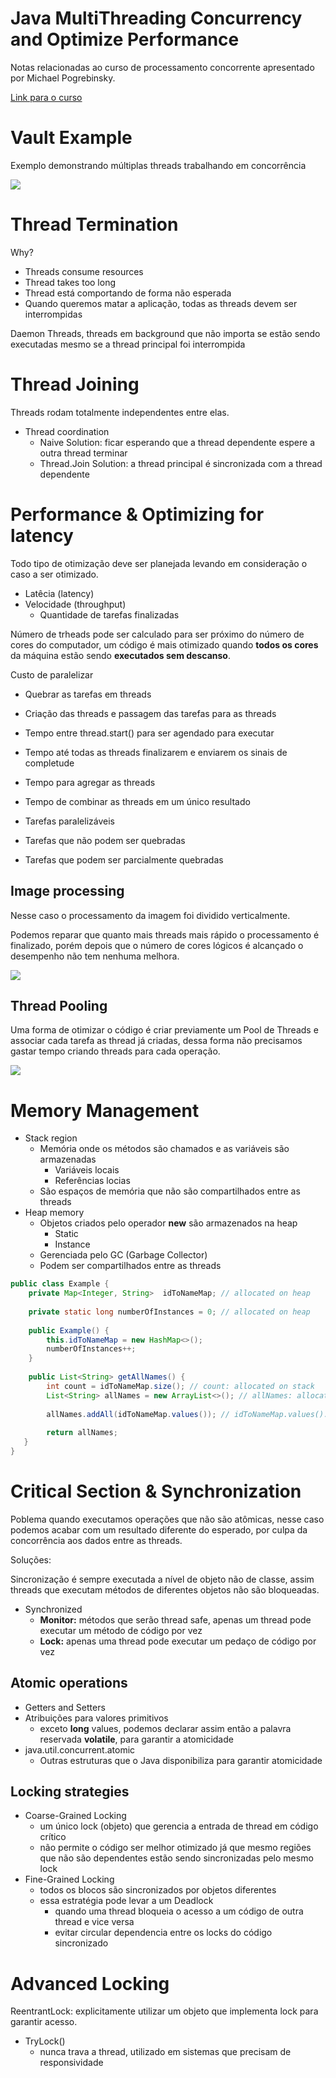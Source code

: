 # Java MultiThreading Concurrency and Optimize Performance

Notas relacionadas ao curso de processamento concorrente apresentado por Michael Pogrebinsky.

[Link para o curso](https://www.udemy.com/course/java-multithreading-concurrency-performance-optimization)

# Vault Example

Exemplo demonstrando múltiplas threads trabalhando em concorrência

![](docs/vault_example_hierarchy.PNG)

# Thread Termination

Why?

- Threads consume resources
- Thread takes too long
- Thread está comportando de forma não esperada
- Quando queremos matar a aplicação, todas as threads devem ser interrompidas

Daemon Threads, threads em background que não importa se estão sendo executadas mesmo se a thread
principal foi interrompida

# Thread Joining

Threads rodam totalmente independentes entre elas.

- Thread coordination
  - Naive Solution: ficar esperando que a thread dependente espere a outra thread terminar
  - Thread.Join Solution: a thread principal é sincronizada com a thread dependente    
  
# Performance & Optimizing for latency

Todo tipo de otimização deve ser planejada levando em consideração o caso a ser otimizado.

- Latêcia (latency)
- Velocidade (throughput)
  - Quantidade de tarefas finalizadas

Número de trheads pode ser calculado para ser próximo do número de cores do computador,
um código é mais otimizado quando **todos os cores** da máquina estão sendo **executados sem descanso**.

Custo de paralelizar

- Quebrar as tarefas em threads
- Criação das threads e passagem das tarefas para as threads
- Tempo entre thread.start() para ser agendado para executar
- Tempo até todas as threads finalizarem e enviarem os sinais de completude
- Tempo para agregar as threads
- Tempo de combinar as threads em um único resultado

- Tarefas paralelizáveis
- Tarefas que não podem ser quebradas
- Tarefas que podem ser parcialmente quebradas

## Image processing

Nesse caso o processamento da imagem foi dividido verticalmente.

Podemos reparar que quanto mais threads mais rápido o processamento é finalizado, porém 
depois que o número de cores lógicos é alcançado o desempenho não tem nenhuma melhora.

![](docs/image_processing.PNG)

## Thread Pooling

Uma forma de otimizar o código é criar previamente um Pool de Threads e associar cada tarefa as thread
já criadas, dessa forma não precisamos gastar tempo criando threads para cada operação.

![](docs/http_server_throughput_test.PNG)

# Memory Management
 
- Stack region
  - Memória onde os métodos são chamados e as variáveis são armazenadas
    - Variáveis locais
    - Referências locias
  - São espaços de memória que não são compartilhados entre as threads
- Heap memory
  - Objetos criados pelo operador **new** são armazenados na heap
    - Static
    - Instance
  - Gerenciada pelo GC (Garbage Collector)
  - Podem ser compartilhados entre as threads

````java
public class Example {
    private Map<Integer, String>  idToNameMap; // allocated on heap
    
    private static long numberOfInstances = 0; // allocated on heap
    
    public Example() {
        this.idToNameMap = new HashMap<>();
        numberOfInstances++;
    }
    
    public List<String> getAllNames() {
        int count = idToNameMap.size(); // count: allocated on stack
        List<String> allNames = new ArrayList<>(); // allNames: allocated on stack
        
        allNames.addAll(idToNameMap.values()); // idToNameMap.values(): references an object on heap
        
        return allNames;
   }
}  
````

# Critical Section & Synchronization

Poblema quando executamos operações que não são atômicas, nesse caso 
podemos acabar com um resultado diferente do esperado, por culpa da concorrência aos dados entre as threads.

Soluções:

Sincronização é sempre executada a nível de objeto não de classe, 
assim threads que executam métodos de diferentes objetos não são bloqueadas.

- Synchronized
  - **Monitor:** métodos que serão thread safe, apenas um thread pode executar um método de código por vez
  - **Lock:**  apenas uma thread pode executar um pedaço de código por vez
  
## Atomic operations

- Getters and Setters
- Atribuições para valores primitivos
  - exceto **long** values, podemos declarar assim então a palavra reservada **volatile**, para garantir a atomicidade
- java.util.concurrent.atomic
  - Outras estruturas que o Java disponibiliza para garantir atomicidade


## Locking strategies

- Coarse-Grained Locking
  - um único lock (objeto) que gerencia a entrada de thread em código crítico
  - não permite o código ser melhor otimizado já que mesmo regiões que não são dependentes estão
    sendo sincronizadas pelo mesmo lock
- Fine-Grained Locking
  - todos os blocos são sincronizados por objetos diferentes
  - essa estratégia pode levar a um Deadlock
    - quando uma thread bloqueia o acesso a um código de outra thread e vice versa
    - evitar circular dependencia entre os locks do código sincronizado

# Advanced Locking

ReentrantLock: explicitamente utilizar um objeto que implementa lock para garantir acesso.

- TryLock()
  - nunca trava a thread, utilizado em sistemas que precisam de responsividade












